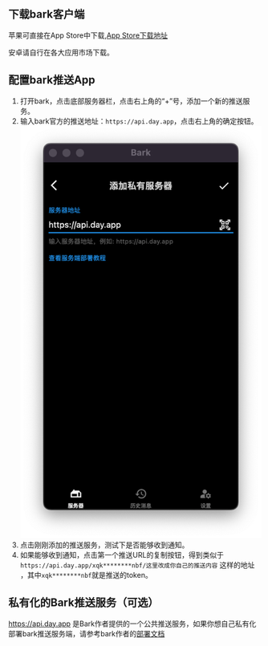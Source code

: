 ## 下载bark客户端

苹果可直接在App Store中下载,[App Store下载地址](https://apps.apple.com/cn/app/bark-customed-notifications/id1403753865)

安卓请自行在各大应用市场下载。

## 配置bark推送App

1. 打开bark，点击底部服务器栏，点击右上角的“+”号，添加一个新的推送服务。
2. 输入bark官方的推送地址：`https://api.day.app`，点击右上角的确定按钮。
   ![](images/bark1.png)
3. 点击刚刚添加的推送服务，测试下是否能够收到通知。
4. 如果能够收到通知，点击第一个推送URL的复制按钮，得到类似于 `https://api.day.app/xqk********nbf/这里改成你自己的推送内容`
   这样的地址 ，其中`xqk********nbf`就是推送的token。

## 私有化的Bark推送服务（可选）

https://api.day.app
是Bark作者提供的一个公共推送服务，如果你想自己私有化部署bark推送服务端，请参考bark作者的[部署文档](https://day.app/2018/06/bark-server-document/)
